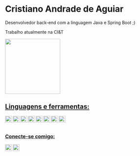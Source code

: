 # Cristiano Andrade de Aguiar
Desenvolvedor back-end com a linguagem Java e Spring Boot ;)

Trabalho atualmente na CI&T

<div>
  <a href="https://github.com/cristianoaguiarofc">
  <img height="180em" src="https://github-readme-stats.vercel.app/api?username=cristianoaguiarofc&show_icons=true&theme=aura_dark&include_all_commits=true&count_private=true"/>
</div>
  
## Linguagens e ferramentas:
 <img align="left" alt="Sass" width="22px" src="https://cdn.jsdelivr.net/gh/devicons/devicon/icons/vscode/vscode-original.svg" />
 <img align="left" alt="Sass" width="22px" src="https://cdn.jsdelivr.net/gh/devicons/devicon/icons/java/java-original.svg" />
 <img align="left" alt="Sass" width="22px" src="https://cdn.jsdelivr.net/gh/devicons/devicon/icons/spring/spring-original.svg" />
 <img align="left" alt="Sass" width="22px" src="https://cdn.jsdelivr.net/gh/devicons/devicon/icons/git/git-original.svg" />
 <img align="left" alt="Sass" width="22px" src="https://cdn.jsdelivr.net/gh/devicons/devicon/icons/intellij/intellij-original.svg" />
 <img align="left" alt="Sass" width="22px" src="https://cdn.jsdelivr.net/gh/devicons/devicon/icons/gitlab/gitlab-original.svg" />
 <img align="left" alt="Sass" width="22px" src="https://cdn.jsdelivr.net/gh/devicons/devicon/icons/github/github-original.svg" />
 <img align="left" alt="Sass" width="22px" src="https://cdn.jsdelivr.net/gh/devicons/devicon/icons/bash/bash-original.svg" />
  
<br/>
<br/>
  
### Conecte-se comigo:
[<img align="left" alt="codeSTACKr | LinkedIn" width="22px" src="https://cdn.jsdelivr.net/npm/simple-icons@v3/icons/linkedin.svg" />][linkedin]
[<img align="left" alt="codeSTACKr | Instagram" width="22px" src="https://cdn.jsdelivr.net/npm/simple-icons@v3/icons/instagram.svg" />][instagram]

[linkedin]: https://www.linkedin.com/in/cristiano-aguiar-8477b2192/
[instagram]: https://www.instagram.com/cristianoaguiarofc/
